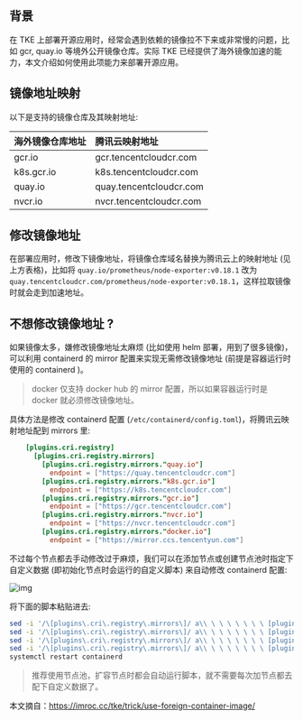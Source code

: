 ## 背景

在 TKE 上部署开源应用时，经常会遇到依赖的镜像拉不下来或非常慢的问题，比如 gcr, quay.io 等境外公开镜像仓库。实际 TKE 已经提供了海外镜像加速的能力，本文介绍如何使用此项能力来部署开源应用。

## 镜像地址映射

以下是支持的镜像仓库及其映射地址:

| 海外镜像仓库地址 | 腾讯云映射地址          |
| :--------------- | :---------------------- |
| gcr.io           | gcr.tencentcloudcr.com  |
| k8s.gcr.io       | k8s.tencentcloudcr.com  |
| quay.io          | quay.tencentcloudcr.com |
| nvcr.io          | nvcr.tencentcloudcr.com |

## 修改镜像地址

在部署应用时，修改下镜像地址，将镜像仓库域名替换为腾讯云上的映射地址 (见上方表格)，比如将 `quay.io/prometheus/node-exporter:v0.18.1` 改为 `quay.tencentcloudcr.com/prometheus/node-exporter:v0.18.1`，这样拉取镜像时就会走到加速地址。

## 不想修改镜像地址 ?

如果镜像太多，嫌修改镜像地址太麻烦 (比如使用 helm 部署，用到了很多镜像)，可以利用 containerd 的 mirror 配置来实现无需修改镜像地址 (前提是容器运行时使用的 containerd )。

> docker 仅支持 docker hub 的 mirror 配置，所以如果容器运行时是 docker 就必须修改镜像地址。

具体方法是修改 containerd 配置 (`/etc/containerd/config.toml`)，将腾讯云映射地址配到 mirrors 里:

```toml
    [plugins.cri.registry]
      [plugins.cri.registry.mirrors]
        [plugins.cri.registry.mirrors."quay.io"]
          endpoint = ["https://quay.tencentcloudcr.com"]
        [plugins.cri.registry.mirrors."k8s.gcr.io"]
          endpoint = ["https://k8s.tencentcloudcr.com"]
        [plugins.cri.registry.mirrors."gcr.io"]
          endpoint = ["https://gcr.tencentcloudcr.com"]
        [plugins.cri.registry.mirrors."nvcr.io"]
          endpoint = ["https://nvcr.tencentcloudcr.com"]
        [plugins.cri.registry.mirrors."docker.io"]
          endpoint = ["https://mirror.ccs.tencentyun.com"]
```

不过每个节点都去手动修改过于麻烦，我们可以在添加节点或创建节点池时指定下自定义数据 (即初始化节点时会运行的自定义脚本) 来自动修改 containerd 配置:

![img](https://chen1900s-1257020962.cos.ap-chongqing.myqcloud.com/my-blog/image/202305042114590.png)

将下面的脚本粘贴进去:

```bash
sed -i '/\[plugins\.cri\.registry\.mirrors\]/ a\\ \ \ \ \ \ \ \ [plugins.cri.registry.mirrors."quay.io"]\n\ \ \ \ \ \ \ \ \ \ endpoint = ["https://quay.tencentcloudcr.com"]' /etc/containerd/config.toml
sed -i '/\[plugins\.cri\.registry\.mirrors\]/ a\\ \ \ \ \ \ \ \ [plugins.cri.registry.mirrors."gcr.io"]\n\ \ \ \ \ \ \ \ \ \ endpoint = ["https://gcr.tencentcloudcr.com"]' /etc/containerd/config.toml
sed -i '/\[plugins\.cri\.registry\.mirrors\]/ a\\ \ \ \ \ \ \ \ [plugins.cri.registry.mirrors."k8s.gcr.io"]\n\ \ \ \ \ \ \ \ \ \ endpoint = ["https://k8s.tencentcloudcr.com"]' /etc/containerd/config.toml
sed -i '/\[plugins\.cri\.registry\.mirrors\]/ a\\ \ \ \ \ \ \ \ [plugins.cri.registry.mirrors."nvcr.io"]\n\ \ \ \ \ \ \ \ \ \ endpoint = ["https://nvcr.tencentcloudcr.com"]' /etc/containerd/config.toml
systemctl restart containerd
```

> 推荐使用节点池，扩容节点时都会自动运行脚本，就不需要每次加节点都去配下自定义数据了。





本文摘自：https://imroc.cc/tke/trick/use-foreign-container-image/